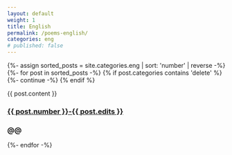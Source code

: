 ```yaml
---
layout: default
weight: 1
title: English
permalink: /poems-english/
categories: eng
# published: false
---
```


{%- assign sorted_posts = site.categories.eng | sort: 'number' | reverse -%}
{%- for post in sorted_posts -%}
{% if post.categories contains 'delete' %}
{%- continue -%}
{% endif %}

  <div class="post-data">
    {{ post.content }}
    <h3 class="number-field">
      <a href="{{ post.url }}">
        {{ post.number }}-{{ post.edits }}
      </a>
    </h3>
    <h3 class="type-field">
      @@
    </h3>
  </div>
{%- endfor -%}
